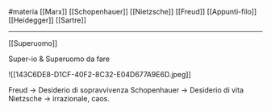 #materia 
[[Marx]]
[[Schopenhauer]]
[[Nietzsche]]
[[Freud]]
[[Appunti-filo]]
[[Heidegger]]
[[Sartre]]


---

[[Superuomo]]

Super-io & Superuomo da fare

![[143C6DE8-D1CF-40F2-8C32-E04D677A9E6D.jpeg]]

Freud -> Desiderio di sopravvivenza
Schopenhauer -> Desiderio di vita
Nietzsche -> irrazionale, caos.